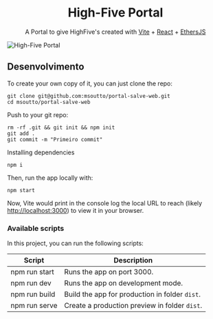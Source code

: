 <h1 align="center">
  High-Five Portal
</h1>

<p align="center">
    A Portal to give HighFive's created with <a href="https://vitejs.dev">Vite</a> + <a href="https://reactjs.org">React</a> + <a href="https://docs.ethers.org/v5/">EthersJS</a>
</p>

![High-Five Portal](https://i.imgur.com/ociZqkC.png)

## Desenvolvimento

To create your own copy of it, you can just clone the repo:

```
git clone git@github.com:msoutto/portal-salve-web.git
cd msoutto/portal-salve-web
```

Push to your git repo:

```
rm -rf .git && git init && npm init
git add .
git commit -m "Primeiro commit"
```

Installing dependencies

```
npm i
```

Then, run the app locally with:

```
npm start
```

Now, Vite would print in the console log the local URL to reach (likely <http://localhost:3000>) to view it in your browser.

### Available scripts

In this project, you can run the following scripts:

| Script        | Description                                    |
| ------------- | ---------------------------------------------- |
| npm run start | Runs the app on port 3000.                     |
| npm run dev   | Runs the app on development mode.              |
| npm run build | Build the app for production in folder `dist`. |
| npm run serve | Create a production preview in folder `dist`.  |
